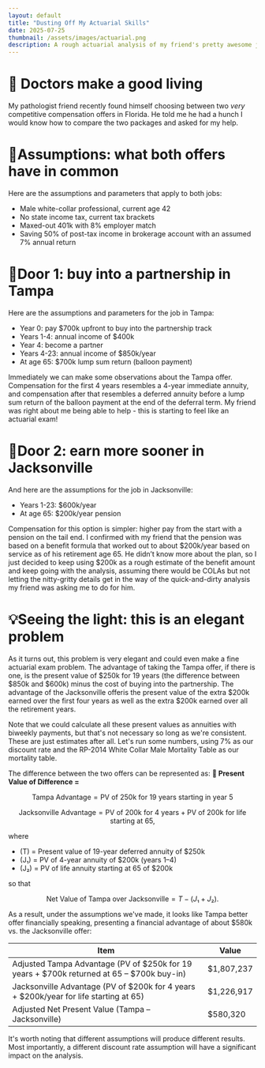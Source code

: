 ```yaml
---
layout: default
title: "Dusting Off My Actuarial Skills"
date: 2025-07-25
thumbnail: /assets/images/actuarial.png
description: A rough actuarial analysis of my friend's pretty awesome job options.
---
```


# 🥼 Doctors make a good living
My pathologist friend recently found himself choosing between two *very* competitive compensation offers in Florida. He told me he had a hunch I would know how to compare the two packages and asked for my help.

# 📍Assumptions: what both offers have in common

Here are the assumptions and parameters that apply to both jobs:
- Male white-collar professional, current age 42
- No state income tax, current tax brackets
- Maxed-out 401k with 8% employer match
- Saving 50% of post-tax income in brokerage account with an assumed 7% annual return

# 🚪Door 1: buy into a partnership in Tampa

Here are the assumptions and parameters for the job in Tampa:
- Year 0: pay $700k upfront to buy into the partnership track
- Years 1-4: annual income of $400k
- Year 4: become a partner
- Years 4-23: annual income of $850k/year
- At age 65: $700k lump sum return (balloon payment)

Immediately we can make some observations about the Tampa offer. Compensation for the first 4 years resembles a 4-year immediate annuity, and compensation after that resembles a deferred annuity before a lump sum return of the balloon payment at the end of the deferral term. My friend was right about me being able to help - this is starting to feel like an actuarial exam!

# 🚪Door 2: earn more sooner in Jacksonville
And here are the assumptions for the job in Jacksonville:
- Years 1-23: $600k/year
- At age 65: $200k/year pension

Compensation for this option is simpler: higher pay from the start with a pension on the tail end. I confirmed with my friend that the pension was based on a benefit formula that worked out to about $200k/year based on service as of his retirement age 65. He didn’t know more about the plan, so I just decided to keep using $200k as a rough estimate of the benefit amount and keep going with the analysis, assuming there would be COLAs but not letting the nitty-gritty details get in the way of the quick-and-dirty analysis my friend was asking me to do for him.

# 💡Seeing the light: this is an elegant problem
As it turns out, this problem is very elegant and could even make a fine actuarial exam problem. The advantage of taking the Tampa offer, if there is one, is the present value of $250k for 19 years (the difference between $850k and $600k) minus the cost of buying into the partnership. The advantage of the Jacksonville offeris the present value of the extra $200k earned over the first four years as well as the extra $200k earned over all the retirement years. 

Note that we could calculate all these present values as annuities with biweekly payments, but that's not necessary so long as we're consistent. These are just estimates after all. Let's run some numbers, using 7% as our discount rate and the RP-2014 White Collar Male Mortality Table as our mortality table.

The difference between the two offers can be represented as: **🧮 Present Value of Difference =** 

$$
\text{Tampa Advantage} = \text{PV of } 250\text{k for 19 years starting in year 5}
$$

$$
\text{Jacksonville Advantage} = \text{PV of } 200\text{k for 4 years} + \text{PV of } 200\text{k for life starting at 65},
$$

where

- \(T\) = Present value of 19-year deferred annuity of $250k
- \(J₁\) = PV of 4-year annuity of $200k (years 1–4)
- \(J₂\) = PV of life annuity starting at 65 of $200k
  
so that

$$
\text{Net Value of Tampa over Jacksonville} = T - (J₁ + J₂).
$$

As a result, under the assumptions we've made, it looks like Tampa better offer financially speaking, presenting a financial advantage of about $580k vs. the Jacksonville offer:

| Item                                                                                      | Value      |
| ----------------------------------------------------------------------------------------- | ---------- |
| Adjusted Tampa Advantage (PV of $250k for 19 years + $700k returned at 65 – $700k buy-in) | $1,807,237 |
| Jacksonville Advantage (PV of $200k for 4 years + $200k/year for life starting at 65)     | $1,226,917 |
| Adjusted Net Present Value (Tampa – Jacksonville)                                         | $580,320   |

It's worth noting that different assumptions will produce different results. Most importantly, a different discount rate assumption will have a significant impact on the analysis.
